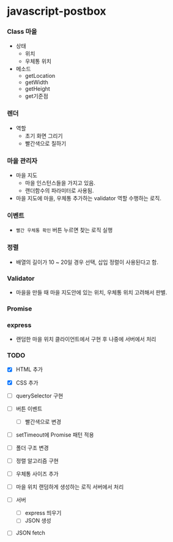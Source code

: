 # javascript-postbox

### Class 마을

- 상태
  - 위치
  - 우체통 위치
- 메소드
  - getLocation
  - getWidth
  - getHeight
  - get기준점

### 렌더

- 역할
  - 초기 화면 그리기
  - 빨간색으로 칠하기

### 마을 관리자

- 마을 지도
  - 마을 인스턴스들을 가지고 있음.
  - 랜더함수의 파라미터로 사용됨.
- 마을 지도에 마을, 우체통 추가하는 validator 역할 수행하는 로직.

### 이벤트

- `빨간 우체통 확인` 버튼 누르면 찾는 로직 실행

### 정렬

- 배열의 길이가 10 ~ 20일 경우 선택, 삽입 정렬이 사용된다고 함.

### Validator

- 마을을 만들 때 마을 지도안에 있는 위치, 우체통 위치 고려해서 판별.

### Promise

### express

- 랜덤한 마을 위치 클라이언트에서 구현 후 나중에 서버에서 처리

### TODO

- [x] HTML 추가
- [x] CSS 추가
- [ ] querySelector 구현
- [ ] 버튼 이벤트

  - [ ] 빨간색으로 변경

- [ ] setTimeout에 Promise 패턴 적용
- [ ] 폴더 구조 변경
- [ ] 정렬 알고리즘 구현
- [ ] 우체통 사이즈 추가
- [ ] 마을 위치 랜덤하게 생성하는 로직 서버에서 처리

- [ ] 서버
  - [ ] express 띄우기
  - [ ] JSON 생성
- [ ] JSON fetch
